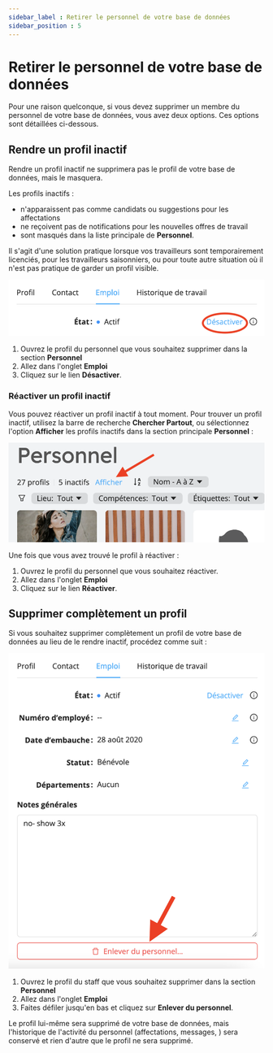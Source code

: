 ```yaml
---
sidebar_label : Retirer le personnel de votre base de données
sidebar_position : 5
---
```


# Retirer le personnel de votre base de données

Pour une raison quelconque, si vous devez supprimer un membre du personnel de votre base de données, vous avez deux options. Ces options sont détaillées ci-dessous.

## Rendre un profil inactif

Rendre un profil inactif ne supprimera pas le profil de votre base de données, mais le masquera.

Les profils inactifs :

- n'apparaissent pas comme candidats ou suggestions pour les affectations
- ne reçoivent pas de notifications pour les nouvelles offres de travail
- sont masqués dans la liste principale de **Personnel**.

Il s'agit d'une solution pratique lorsque vos travailleurs sont temporairement licenciés, pour les travailleurs saisonniers, ou pour toute autre situation où il n'est pas pratique de garder un profil visible.


![Rendre un profil inactif](Images/desactiver.png)

1. Ouvrez le profil du personnel que vous souhaitez supprimer dans la section **Personnel**
2. Allez dans l'onglet **Emploi**
3. Cliquez sur le lien **Désactiver**.

### Réactiver un profil inactif

Vous pouvez réactiver un profil inactif à tout moment. Pour trouver un profil inactif, utilisez la barre de recherche **Chercher Partout**,
ou sélectionnez l'option **Afficher** les profils inactifs dans la section principale **Personnel** :

![Afficher les profils inactifs](Images/afficher.png)

Une fois que vous avez trouvé le profil à réactiver :

1. Ouvrez le profil du personnel que vous souhaitez réactiver.
2. Allez dans l'onglet **Emploi**
3. Cliquez sur le lien **Réactiver**.

## Supprimer complètement un profil

Si vous souhaitez supprimer complètement un profil de votre base de données au lieu de le rendre inactif, procédez comme suit :

![Suppression d'un staff de votre base de données](Images/enlever.png)

1. Ouvrez le profil du staff que vous souhaitez supprimer dans la section **Personnel**
2. Allez dans l'onglet **Emploi**
3. Faites défiler jusqu'en bas et cliquez sur **Enlever du personnel**.

Le profil lui-même sera supprimé de votre base de données, mais l'historique de l'activité du personnel (affectations, messages,
) sera conservé et rien d'autre que le profil ne sera supprimé.
